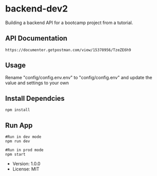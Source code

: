 # backend-dev2

Building a backend API for a bootcamp project from a tutorial.

## API Documentation
```
https://documenter.getpostman.com/view/15378956/TzeZE6h9

```
## Usage
Rename "config/config.env.env" to "config/config.env" and update the value and settings to your own

## Install Dependcies
```
npm install
```

## Run App
```
#Run in dev mode
npm run dev

#Run in prod mode 
npm start
```
- Version: 1.0.0
- License: MIT

